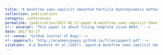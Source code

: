```yaml
---
title: "A meshfree semi-implicit Smoothed Particle Hydrodynamics method for free surface flow"
collection: publications
category: conferences
permalink: /publication/2017-02-17-paper-A-meshfree-semi-implicit-Smoothed-Particle-Hydrodynamics-method-for-free-surface-flow 
<!-- excerpt: 'This paper is about fixing template issue #693.' -->
date: 2017-02-17
<!--venue: 'GitHub Journal of Bugs'-->
<!--paperurl: 'http://academicpages.github.io/files/paper3.pdf'-->
citation: 'A.O Bankole et al.(2017). &quot;A meshfree semi-implicit Smoothed Particle Hydrodynamics method for free surface flow.&quot; <i>Meshfree Methods for Partial Differential Equations VIII, M. Griebel and M.A. Schweitzer (eds.), Springer LNCSE, Vol. 115, 2017, 35-52.</i>.'
---
```


